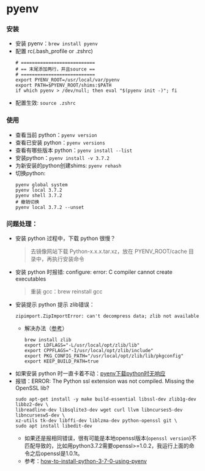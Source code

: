 # pyenv
### 安装
- 安装 pyenv：`brew install pyenv`
- 配置 rc(.bash_profile or .zshrc)
    ```
    # ===========================
    # == 末尾添加两行，并且source ==
    # ===========================
    export PYENV_ROOT=/usr/local/var/pyenv
    export PATH=$PYENV_ROOT/shims:$PATH
    if which pyenv > /dev/null; then eval "$(pyenv init -)"; fi
    ```
- 配置生效: `source .zshrc`
### 使用
- 查看当前 python：`pyenv version`
- 查看已安装 python：`pyenv versions`
- 查看有哪些版本 python：`pyenv install --list`
- 安装python：`pyenv install -v 3.7.2`
- 为新安装的python创建shims: `pyenv rehash`
- 切换python:
    ```
    pyenv global system
    pyenv local 3.7.2
    pyenv shell 3.7.2
    # 撤销切换
    pyenv local 3.7.2 --unset
    ```
  
### 问题处理：
- 安装 python 过程中，下载 python 很慢？
  > 去镜像网站下载 Python-x.x.x.tar.xz，放在 PYENV_ROOT/cache 目录中，再执行安装命令
- 安装 python 时报错: configure: error: C compiler cannot create executables
  > 重装 gcc：brew reinstall gcc
- 安装提示 python 提示 zlib错误：
    ```
    zipimport.ZipImportError: can't decompress data; zlib not available
    ```
    - 解决办法（[参考](https://github.com/danhper/asdf-python/issues/43)）
        ```
        brew install zlib
        export LDFLAGS="-L/usr/local/opt/zlib/lib"
        export CPPFLAGS="-I/usr/local/opt/zlib/include"
        export PKG_CONFIG_PATH="/usr/local/opt/zlib/lib/pkgconfig"
        export KEEP_BUILD_PATH=true
        ```
- 如果安装 python 时一直卡着不动：[pyenv下载python时无响应](https://github.com/wut0719/blog/issues/6)
- 报错：ERROR: The Python ssl extension was not compiled. Missing the OpenSSL lib?
    ```shell
    sudo apt-get install -y make build-essential libssl-dev zlib1g-dev libbz2-dev \
    libreadline-dev libsqlite3-dev wget curl llvm libncurses5-dev libncursesw5-dev \
    xz-utils tk-dev libffi-dev liblzma-dev python-openssl git \
    sudo apt install libedit-dev
    ```
    - 如果还是报相同错误，很有可能是本地openssl版本(`openssl version`)不匹配导致的，比如用python3.7.2需要openssl>=1.0.2，我运行上面的命令之后openssl是1.0.1t。
    - 参考：[how-to-install-python-3-7-0-using-pyenv](https://stackoverflow.com/questions/51838975/how-to-install-python-3-7-0-using-pyenv)
